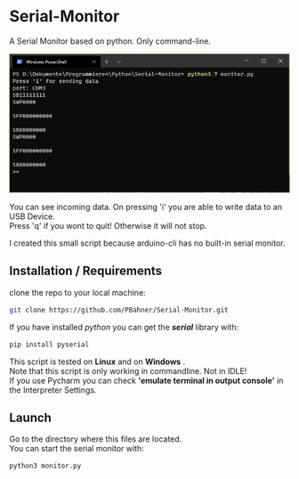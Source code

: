 # Serial-Monitor
A Serial Monitor based on python. Only command-line.

![preview](Screenshot.png)

You can see incoming data. On pressing 'i' you are able to write data to an USB Device.\
Press 'q' if you wont to quit! Otherwise it will not stop.

I created this small script because arduino-cli has no built-in serial monitor.

## Installation / Requirements
clone the repo to your local machine:
```bash
git clone https://github.com/PBahner/Serial-Monitor.git
```
If you have installed _python_ you can get the ___serial___ library with:
```bash
pip install pyserial
```
This script is tested on **Linux** and on **Windows** .\
Note that this script is only working in commandline. Not in IDLE! \
If you use Pycharm you can check **'emulate terminal in output console'** in the Interpreter Settings.
## Launch
Go to the directory where this files are located.\
You can start the serial monitor with:
```bash
python3 monitor.py
```
